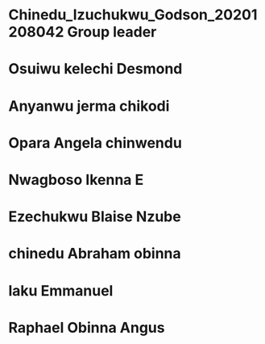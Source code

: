 # Chinedu_Izuchukwu_Godson_20201208042 Group leader
# Osuiwu kelechi Desmond
# Anyanwu jerma chikodi
# Opara Angela chinwendu
# Nwagboso Ikenna E
# Ezechukwu Blaise Nzube
# chinedu Abraham obinna
# laku Emmanuel 
# Raphael Obinna Angus 
